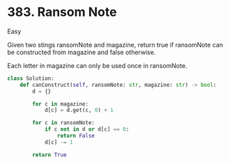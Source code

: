 # 383. Ransom Note

Easy

Given two stings ransomNote and magazine, return true if ransomNote can be constructed from magazine and false otherwise.

Each letter in magazine can only be used once in ransomNote.

```python
class Solution:
    def canConstruct(self, ransomNote: str, magazine: str) -> bool:
        d = {}

        for c in magazine:
            d[c] = d.get(c, 0) + 1

        for c in ransomNote:
            if c not in d or d[c] == 0:
                return False
            d[c] -= 1

        return True
```
